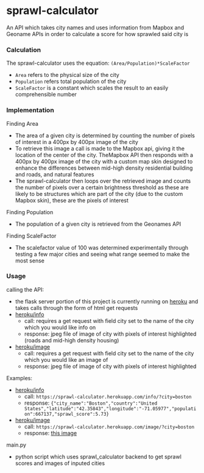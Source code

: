 # sprawl-calculator
An API which takes city names and uses information from Mapbox and Geoname APIs in order to calculate a score for how sprawled said city is

### Calculation
The sprawl-calculator uses the equation: `(Area/Population)*ScaleFactor`
- `Area` refers to the physical size of the city
- `Population` refers total population of the city
- `ScaleFactor` is a constant which scales the result to an easily comprehensible number

### Implementation
Finding Area
- The area of a given city is determined by counting the number of pixels of interest in a 400px by 400px image of the city
- To retrieve this image a call is made to the Mapbox api, giving it the location of the center of the city. TheMapbox API then responds with a 400px by 400px image of the city with a custom map skin designed to enhance the differences between mid-high density residential building and roads, and natural features
- The sprawl-calculator then loops over the retrieved image and counts the number of pixels over a certain brightness threshold as these are likely to be structures which are part of the city (due to the custom Mapbox skin), these are the pixels of interest

Finding Population
- The population of a given city is retrieved from the Geonames API

Finding ScaleFactor
- The scalefactor value of 100 was determined experimentally through testing a few major cities and seeing what range seemed to make the most sense

### Usage
calling the API:
- the flask server portion of this project is currently running on [heroku](https://sprawl-calculator.herokuapp.com/) and takes calls through the form of html get requests
- [heroku/info](https://sprawl-calculator.herokuapp.com/info)
    - call: requires a get request with field city set to the name of the city which you would like info on
    - response: jpeg file of image of city with pixels of interest highlighted (roads and mid-high density housing)
- [heroku/image](https://sprawl-calculator.herokuapp.com/image)
    - call: requires a get request with field city set to the name of the city which you would like an image of
    - response: jpeg file of image of city with pixels of interest highlighted

Examples:
- [heroku/info](https://sprawl-calculator.herokuapp.com/info)
    - call: `https://sprawl-calculator.herokuapp.com/info/?city=boston`
    - response: `{"city_name":"Boston","country":"United States","latitude":"42.35843","longitude":"-71.05977","population":667137,"sprawl_score":5.73}`
- [heroku/image](https://sprawl-calculator.herokuapp.com/image)
    - call: `https://sprawl-calculator.herokuapp.com/image/?city=boston`
    - response: [this image](https://sprawl-calculator.herokuapp.com/image?city=boston)

main.py
- python script which uses sprawl_calculator backend to get sprawl scores and images of inputed cities 